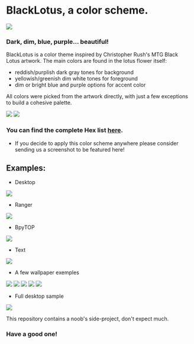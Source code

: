 # BlackLotus, a color scheme.
![](./cover.png)

### Dark, dim, blue, purple... beautiful!

BlackLotus is a color theme inspired by Christopher Rush's MTG Black Lotus artwork.
The main colors are found in the lotus flower itself:
- reddish/purplish dark gray tones for background
-  yellowish/greenish dim white tones for foreground
-  dim or bright blue and purple options for accent color 

All colors were picked from the artwork directly, with just a few exceptions to build a cohesive palette.

![](./palette.png)
![](./supplementary_palette.png)

### You can find the complete Hex list [here](https://github.com/PoisonIsBestType/BlackLotus/blob/main/hex-list.txt).
- If you decide to apply this color scheme anywhere please consider sending us a screenshot to be featured here!

## Examples:
- Desktop

![](./desktop.png)

- Ranger

![](./ranger.png)

- BpyTOP

![](./bpytop.png)

- Text

![](./text.png)

- A few wallpaper exemples

![](./background/blacklotus-lotus.png)
![](./background/blacklotus-mint.png)
![](./background/blacklotus-arch.png)
![](./background/blacklotus-fedora.png)
![](./background/blacklotus-debian.png)

- Full desktop sample

![](./exemple.png)



This repository contains a noob's side-project, don't expect much.
### Have a good one!

